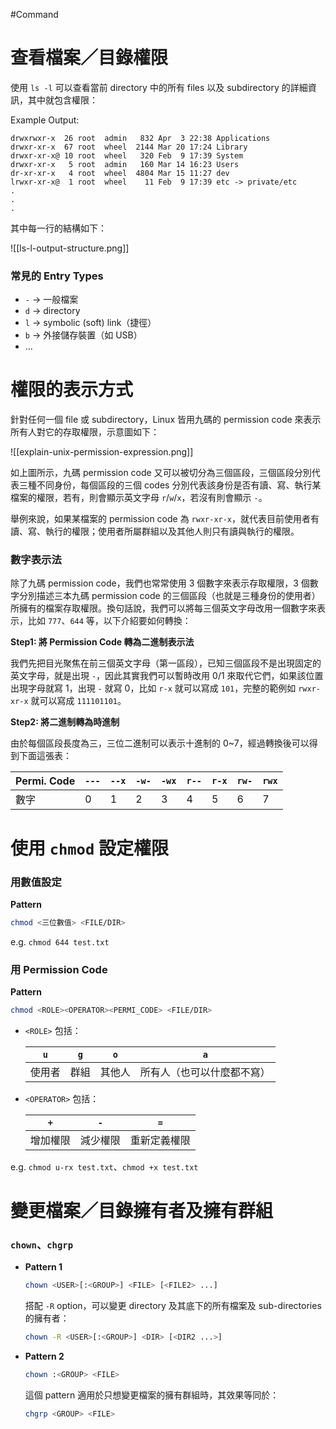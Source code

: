 #Command 

# 查看檔案／目錄權限

使用 `ls -l` 可以查看當前 directory 中的所有 files 以及 subdirectory 的詳細資訊，其中就包含權限：

Example Output:

```plaintext
drwxrwxr-x  26 root  admin   832 Apr  3 22:38 Applications
drwxr-xr-x  67 root  wheel  2144 Mar 20 17:24 Library
drwxr-xr-x@ 10 root  wheel   320 Feb  9 17:39 System
drwxr-xr-x   5 root  admin   160 Mar 14 16:23 Users
dr-xr-xr-x   4 root  wheel  4804 Mar 15 11:27 dev
lrwxr-xr-x@  1 root  wheel    11 Feb  9 17:39 etc -> private/etc
.
.
.
```

其中每一行的結構如下：

![[ls-l-output-structure.png]]

### 常見的 Entry Types

- `-` $\to$ 一般檔案
- `d` $\to$ directory
- `l` $\to$ symbolic (soft) link（捷徑）
- `b` $\to$ 外接儲存裝置（如 USB）
- ...

# 權限的表示方式

針對任何一個 file 或 subdirectory，Linux 皆用九碼的 permission code 來表示所有人對它的存取權限，示意圖如下：

![[explain-unix-permission-expression.png]]

如上圖所示，九碼 permission code 又可以被切分為三個區段，三個區段分別代表三種不同身份，每個區段的三個 codes 分別代表該身份是否有讀、寫、執行某檔案的權限，若有，則會顯示英文字母 `r`/`w`/`x`，若沒有則會顯示 `-`。

舉例來說，如果某檔案的 permission code 為 `rwxr-xr-x`，就代表目前使用者有讀、寫、執行的權限；使用者所屬群組以及其他人則只有讀與執行的權限。

### 數字表示法

除了九碼 permission code，我們也常常使用 3 個數字來表示存取權限，3 個數字分別描述三本九碼 permission code 的三個區段（也就是三種身份的使用者）所擁有的檔案存取權限。換句話說，我們可以將每三個英文字母改用一個數字來表示，比如 `777`、`644` 等，以下介紹要如何轉換：

**Step1: 將 Permission Code 轉為二進制表示法**

我們先把目光聚焦在前三個英文字母（第一區段），已知三個區段不是出現固定的英文字母，就是出現 `-`，因此其實我們可以暫時改用 0/1 來取代它們，如果該位置出現字母就寫 1，出現 `-` 就寫 0，比如 `r-x`  就可以寫成 `101`，完整的範例如 `rwxr-xr-x` 就可以寫成 `111101101`。

**Step2: 將二進制轉為時進制**

由於每個區段長度為三，三位二進制可以表示十進制的 0~7，經過轉換後可以得到下面這張表：

|Permi. Code|`---`|`--x`|`-w-`|`-wx`|`r--`|`r-x`|`rw-`|`rwx`|
|-|-|-|-|-|-|-|-|-|
|數字|0|1|2|3|4|5|6|7|

# 使用 `chmod` 設定權限

### 用數值設定

**Pattern**

```bash
chmod <三位數值> <FILE/DIR>
```

e.g. `chmod 644 test.txt`

### 用 Permission Code

**Pattern**

```bash
chmod <ROLE><OPERATOR><PERMI_CODE> <FILE/DIR>
```

- `<ROLE>` 包括：

    |`u`|`g`|`o`|`a`|
    |---|---|---|---|
    |使用者|群組|其他人|所有人（也可以什麼都不寫）|

- `<OPERATOR>` 包括：

    |`+`|`-`|`=`|
    |---|---|---|
    |增加權限|減少權限|重新定義權限|

e.g. `chmod u-rx test.txt`、`chmod +x test.txt`

# 變更檔案／目錄擁有者及擁有群組

### `chown`、`chgrp`

- **Pattern 1**

    ```bash
    chown <USER>[:<GROUP>] <FILE> [<FILE2> ...]
    ```

    搭配 `-R` option，可以變更 directory 及其底下的所有檔案及 sub-directories 的擁有者：

    ```bash
    chown -R <USER>[:<GROUP>] <DIR> [<DIR2 ...>]
    ```

- **Pattern 2**

    ```bash
    chown :<GROUP> <FILE>
    ```

    這個 pattern 適用於只想變更檔案的擁有群組時，其效果等同於：
    
    ```bash
    chgrp <GROUP> <FILE>
    ```
